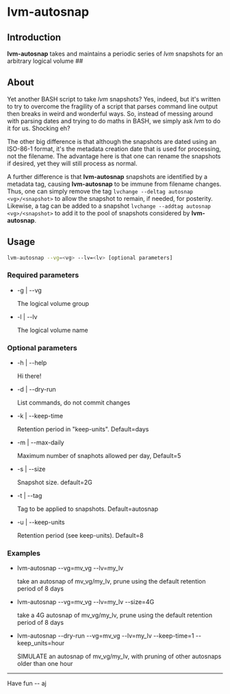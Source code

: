 # lvm-autosnap #

## Introduction ##

**lvm-autosnap** takes and maintains a periodic series of *lvm* snapshots for an arbitrary logical volume ##

## About ##

Yet another BASH script to take *lvm* snapshots?
Yes, indeed, but it's written to try to overcome the fragility of a script that parses
command line output then breaks in weird and wonderful ways.
So, instead of messing around with parsing dates and trying to do maths in BASH,
we simply ask *lvm* to do it for us.
Shocking eh?

The other big difference is that although the snapshots are dated using an ISO-86-1 format,
it's the metadata creation date that is used for processing, not the filename.
The advantage here is that one can rename the snapshots if desired, yet they will still process as normal.

A further difference is that **lvm-autosnap** snapshots are identified by a metadata tag,
causing **lvm-autosnap** to be immune from filename changes.
Thus, one can simply remove the tag `lvchange --deltag autosnap <vg>/<snapshot>` to allow
the snapshot to remain, if needed, for posterity.
Likewise, a tag can be added to a snapshot `lvchange --addtag autosnap <vg>/<snapshot>`
to add it to the pool of snapshots considered by **lvm-autosnap**.

## Usage ##

```sh
lvm-autosnap --vg=<vg> --lv=<lv> [optional parameters]
```

### Required parameters ###

+ -g | --vg
  
  The logical volume group

+ -l | --lv
  
  The logical volume name

### Optional parameters ###

+ -h | --help

  Hi there!

+ -d | --dry-run
  
  List commands, do not commit changes  

+ -k | --keep-time
  
  Retention period in "keep-units". Default=days

+ -m | --max-daily
  
  Maximum number of snaphots allowed per day, Default=5

+ -s | --size
  
  Snapshot size. default=2G

+ -t | --tag
  
  Tag to be applied to snapshots. Default=autosnap

+ -u | --keep-units
  
  Retention period (see keep-units). Default=8

### Examples ###

+ lvm-autosnap --vg=mv_vg --lv=my_lv
  
  take an autosnap of mv_vg/my_lv, prune using the default retention period of 8 days

+ lvm-autosnap --vg=mv_vg --lv=my_lv --size=4G

  take a 4G autosnap of mv_vg/my_lv, prune using the default retention period of 8 days

+ lvm-autosnap --dry-run --vg=mv_vg --lv=my_lv --keep-time=1 --keep_units=hour
  
  SIMULATE an autosnap of mv_vg/my_lv, with pruning of other autosnaps older than one hour

---
Have fun -- aj

